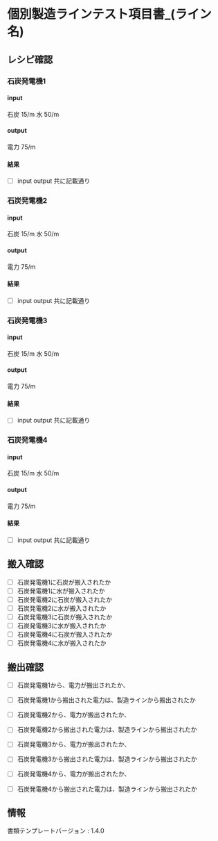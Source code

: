 # 個別製造ラインテスト項目書_(ライン名)

## レシピ確認

### 石炭発電機1
#### input
石炭 15/m
水 50/m
#### output
電力 75/m
#### 結果
- [ ] input output 共に記載通り


### 石炭発電機2
#### input
石炭 15/m
水 50/m
#### output
電力 75/m
#### 結果
- [ ] input output 共に記載通り


### 石炭発電機3
#### input
石炭 15/m
水 50/m
#### output
電力 75/m
#### 結果
- [ ] input output 共に記載通り


### 石炭発電機4
#### input
石炭 15/m
水 50/m
#### output
電力 75/m
#### 結果
- [ ] input output 共に記載通り



## 搬入確認
- [ ] 石炭発電機1に石炭が搬入されたか
- [ ] 石炭発電機1に水が搬入されたか
- [ ] 石炭発電機2に石炭が搬入されたか
- [ ] 石炭発電機2に水が搬入されたか
- [ ] 石炭発電機3に石炭が搬入されたか
- [ ] 石炭発電機3に水が搬入されたか
- [ ] 石炭発電機4に石炭が搬入されたか
- [ ] 石炭発電機4に水が搬入されたか

## 搬出確認
- [ ] 石炭発電機1から、電力が搬出されたか、
- [ ] 石炭発電機1から搬出された電力は、製造ラインから搬出されたか
- [ ] 石炭発電機2から、電力が搬出されたか、
- [ ] 石炭発電機2から搬出された電力は、製造ラインから搬出されたか
- [ ] 石炭発電機3から、電力が搬出されたか、
- [ ] 石炭発電機3から搬出された電力は、製造ラインから搬出されたか
- [ ] 石炭発電機4から、電力が搬出されたか、
- [ ] 石炭発電機4から搬出された電力は、製造ラインから搬出されたか


## 情報
書類テンプレートバージョン : 1.4.0
